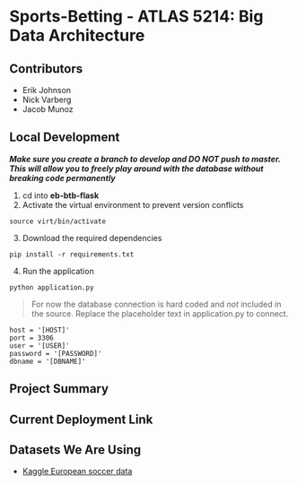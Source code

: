 # Sports-Betting - ATLAS 5214: Big Data Architecture

## Contributors

* Erik Johnson
* Nick Varberg
* Jacob Munoz

## Local Development
**_Make sure you create a branch to develop and DO NOT push to master. This will allow you to freely play around with the database without breaking code permanently_**
1. cd into **eb-btb-flask**
2. Activate the virtual environment to prevent version conflicts
```
source virt/bin/activate
```
3. Download the required dependencies
```
pip install -r requirements.txt
```
4. Run the application
```
python application.py
```
> For now the database connection is hard coded and *not* included in the source. Replace the placeholder text in application.py to connect. 
```
host = '[HOST]'
port = 3306
user = '[USER]'
password = '[PASSWORD]'
dbname = '[DBNAME]'
```

## Project Summary

## Current Deployment Link

## Datasets We Are Using

* [Kaggle European soccer data](https://www.kaggle.com/austro/beat-the-bookie-worldwide-football-dataset)
